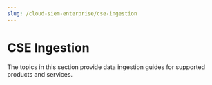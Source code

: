 ```yaml
---
slug: /cloud-siem-enterprise/cse-ingestion
---
```


# CSE Ingestion

The topics in this section provide data ingestion guides for supported
products and services.



